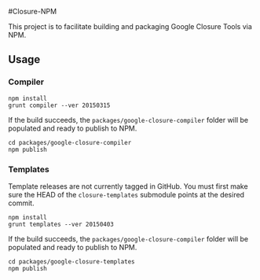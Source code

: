 #Closure-NPM

This project is to facilitate building and packaging Google Closure Tools via NPM.

## Usage

### Compiler

    npm install
    grunt compiler --ver 20150315
    
If the build succeeds, the `packages/google-closure-compiler` folder will be populated and ready to publish to NPM.

    cd packages/google-closure-compiler
    npm publish
    
### Templates

Template releases are not currently tagged in GitHub. You must first make sure the HEAD of the `closure-templates` submodule points at the desired commit.

    npm install
    grunt templates --ver 20150403 

If the build succeeds, the `packages/google-closure-compiler` folder will be populated and ready to publish to NPM.

    cd packages/google-closure-templates
    npm publish